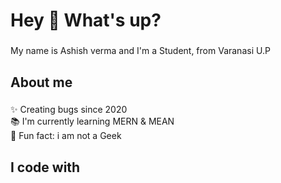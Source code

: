 <h1 align="left">Hey 👋 What's up?</h1>

###

<p align="left">My name is Ashish verma and I'm a Student, from Varanasi U.P</p>

###

<h2 align="left">About me</h2>

###

<p align="left">✨ Creating bugs since 2020<br>📚 I'm currently learning MERN & MEAN <br>🎯 Fun fact: i am not a Geek</p>

###

<h2 align="left">I code with</h2>

